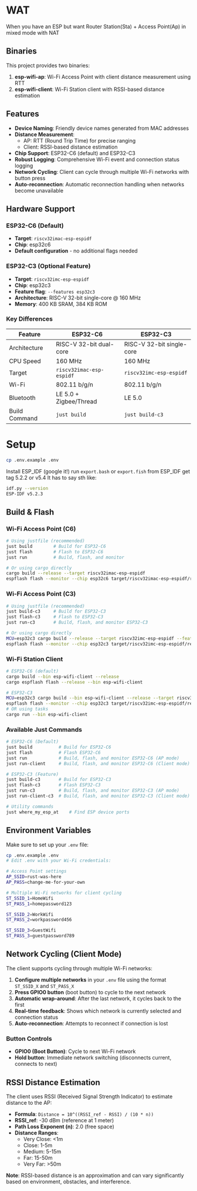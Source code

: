 # WAT 
When you have an ESP but want Router
Station(Sta) + Access Point(Ap) in mixed mode with NAT 

## Binaries
This project provides two binaries:
1. **esp-wifi-ap**: Wi-Fi Access Point with client distance measurement using RTT
2. **esp-wifi-client**: Wi-Fi Station client with RSSI-based distance estimation

## Features
- **Device Naming**: Friendly device names generated from MAC addresses
- **Distance Measurement**: 
  - AP: RTT (Round Trip Time) for precise ranging
  - Client: RSSI-based distance estimation
- **Chip Support**: ESP32-C6 (default) and ESP32-C3
- **Robust Logging**: Comprehensive Wi-Fi event and connection status logging
- **Network Cycling**: Client can cycle through multiple Wi-Fi networks with button press
- **Auto-reconnection**: Automatic reconnection handling when networks become unavailable

## Hardware Support

### ESP32-C6 (Default)
- **Target**: `riscv32imac-esp-espidf`
- **Chip**: esp32c6
- **Default configuration** - no additional flags needed

### ESP32-C3 (Optional Feature)
- **Target**: `riscv32imc-esp-espidf` 
- **Chip**: esp32c3
- **Feature flag**: `--features esp32c3`
- **Architecture**: RISC-V 32-bit single-core @ 160 MHz
- **Memory**: 400 KB SRAM, 384 KB ROM

### Key Differences
| Feature | ESP32-C6 | ESP32-C3 |
|---------|----------|----------|
| Architecture | RISC-V 32-bit dual-core | RISC-V 32-bit single-core |
| CPU Speed | 160 MHz | 160 MHz |
| Target | `riscv32imac-esp-espidf` | `riscv32imc-esp-espidf` |
| Wi-Fi | 802.11 b/g/n | 802.11 b/g/n |
| Bluetooth | LE 5.0 + Zigbee/Thread | LE 5.0 |
| Build Command | `just build` | `just build-c3` |

# Setup
```bash
cp .env.example .env
```

Install ESP_IDF (google it!)
run `export.bash` or `export.fish` from ESP_IDF
get tag 5.2.2 or v5.4
It has to say sth like:
```bash
idf.py --version
ESP-IDF v5.2.3
```

## Build & Flash

### Wi-Fi Access Point (C6)
```bash
# Using justfile (recommended)
just build        # Build for ESP32-C6
just flash        # Flash to ESP32-C6
just run          # Build, flash, and monitor

# Or using cargo directly
cargo build --release --target riscv32imac-esp-espidf
espflash flash --monitor --chip esp32c6 target/riscv32imac-esp-espidf/release/esp-wifi-ap
```

### Wi-Fi Access Point (C3)
```bash
# Using justfile (recommended)
just build-c3     # Build for ESP32-C3
just flash-c3     # Flash to ESP32-C3  
just run-c3       # Build, flash, and monitor ESP32-C3

# Or using cargo directly
MCU=esp32c3 cargo build --release --target riscv32imc-esp-espidf --features esp32c3
espflash flash --monitor --chip esp32c3 target/riscv32imc-esp-espidf/release/esp-wifi-ap
```

### Wi-Fi Station Client  
```bash
# ESP32-C6 (default)
cargo build --bin esp-wifi-client --release
cargo espflash flash --release --bin esp-wifi-client

# ESP32-C3 
MCU=esp32c3 cargo build --bin esp-wifi-client --release --target riscv32imc-esp-espidf --features esp32c3
espflash flash --monitor --chip esp32c3 target/riscv32imc-esp-espidf/release/esp-wifi-client
# OR using tasks  
cargo run --bin esp-wifi-client
```

### Available Just Commands
```bash
# ESP32-C6 (Default)
just build          # Build for ESP32-C6
just flash          # Flash ESP32-C6
just run            # Build, flash, and monitor ESP32-C6 (AP mode)
just run-client     # Build, flash, and monitor ESP32-C6 (Client mode)

# ESP32-C3 (Feature)  
just build-c3       # Build for ESP32-C3
just flash-c3       # Flash ESP32-C3
just run-c3         # Build, flash, and monitor ESP32-C3 (AP mode)
just run-client-c3  # Build, flash, and monitor ESP32-C3 (Client mode)

# Utility commands
just where_my_esp_at    # Find ESP device ports
```

## Environment Variables
Make sure to set up your `.env` file:
```bash
cp .env.example .env
# Edit .env with your Wi-Fi credentials:

# Access Point settings
AP_SSID=rust-was-here
AP_PASS=change-me-for-your-own

# Multiple Wi-Fi networks for client cycling
ST_SSID_1=HomeWifi
ST_PASS_1=homepassword123

ST_SSID_2=WorkWifi
ST_PASS_2=workpassword456

ST_SSID_3=GuestWifi
ST_PASS_3=guestpassword789
```

## Network Cycling (Client Mode)
The client supports cycling through multiple Wi-Fi networks:

1. **Configure multiple networks** in your `.env` file using the format `ST_SSID_X` and `ST_PASS_X`
2. **Press GPIO0 button** (boot button) to cycle to the next network
3. **Automatic wrap-around**: After the last network, it cycles back to the first
4. **Real-time feedback**: Shows which network is currently selected and connection status
5. **Auto-reconnection**: Attempts to reconnect if connection is lost

### Button Controls
- **GPIO0 (Boot Button)**: Cycle to next Wi-Fi network
- **Hold button**: Immediate network switching (disconnects current, connects to next)

## RSSI Distance Estimation
The client uses RSSI (Received Signal Strength Indicator) to estimate distance to the AP:
- **Formula**: `Distance = 10^((RSSI_ref - RSSI) / (10 * n))`
- **RSSI_ref**: -30 dBm (reference at 1 meter)
- **Path Loss Exponent (n)**: 2.0 (free space)
- **Distance Ranges**:
  - Very Close: <1m
  - Close: 1-5m  
  - Medium: 5-15m
  - Far: 15-50m
  - Very Far: >50m

**Note**: RSSI-based distance is an approximation and can vary significantly based on environment, obstacles, and interference.
